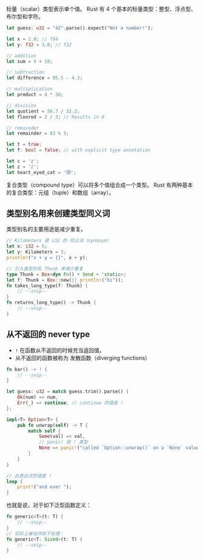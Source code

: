 标量（scalar）类型表示单个值。
Rust 有 4 个基本的标量类型：整型、浮点型、布尔型和字符。

```rust
let guess: u32 = "42".parse().expect("Not a number!");

let x = 2.0; // f64
let y: f32 = 3.0; // f32

// addition
let sum = 5 + 10;

// subtraction
let difference = 95.5 - 4.3;

// multiplication
let product = 4 * 30;

// division
let quotient = 56.7 / 32.2;
let floored = 2 / 3; // Results in 0

// remainder
let remainder = 43 % 5;

let t = true;
let f: bool = false; // with explicit type annotation

let c = 'z';
let z = 'ℤ';
let heart_eyed_cat = '😻';
```

复合类型（compound type）可以将多个值组合成一个类型。
Rust 有两种基本的复合类型：元组（tuple）和数组（array）。

## 类型别名用来创建类型同义词

类型别名的主要用途是减少重复。

```rust
// Kilometers 是 i32 的 同义词（synonym）
let x: i32 = 5;
let y: Kilometers = 5;
println!("x + y = {}", x + y);

// 引入类型别名 Thunk 来减少重复
type Thunk = Box<dyn Fn() + Send + 'static>;
let f: Thunk = Box::new(|| println!("hi"));
fn takes_long_type(f: Thunk) {
    // --snip--
}
fn returns_long_type() -> Thunk {
    // --snip--
}
```

## 从不返回的 never type

- `!` 在函数从不返回的时候充当返回值。
- 从不返回的函数被称为 发散函数（diverging functions）

```rust
fn bar() -> ! {
    // --snip--
}

let guess: u32 = match guess.trim().parse() {
    Ok(num) => num,
    Err(_) => continue, // continue 的值是 !
};

impl<T> Option<T> {
    pub fn unwrap(self) -> T {
        match self {
            Some(val) => val,
            // panic! 是 ! 类型
            None => panic!("called `Option::unwrap()` on a `None` value"),
        }
    }
}

// 此表达式的值是 !
loop {
    print!("and ever ");
}
```

也就是说，对于如下泛型函数定义：

```rust
fn generic<T>(t: T) {
    // --snip--
}
// 实际上被当作如下处理：
fn generic<T: Sized>(t: T) {
    // --snip--
}
```
